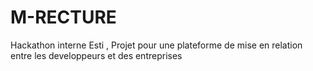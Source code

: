 # M-RECTURE
Hackathon interne Esti , Projet pour une plateforme de mise en relation entre les developpeurs et des entreprises 
